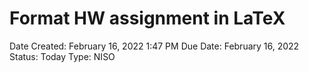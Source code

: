 # Format HW assignment in LaTeX

Date Created: February 16, 2022 1:47 PM
Due Date: February 16, 2022
Status: Today
Type: NISO